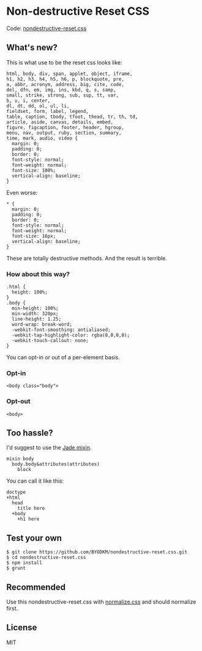 # Non-destructive Reset CSS

Code: [nondestructive-reset.css](nondestructive-reset.css)

## What's new?

This is what use to be the reset css looks like:

```
html, body, div, span, applet, object, iframe,
h1, h2, h3, h4, h5, h6, p, blockquote, pre,
a, abbr, acronym, address, big, cite, code,
del, dfn, em, img, ins, kbd, q, s, samp,
small, strike, strong, sub, sup, tt, var,
b, u, i, center,
dl, dt, dd, ol, ul, li,
fieldset, form, label, legend,
table, caption, tbody, tfoot, thead, tr, th, td,
article, aside, canvas, details, embed,
figure, figcaption, footer, header, hgroup,
menu, nav, output, ruby, section, summary,
time, mark, audio, video {
  margin: 0;
  padding: 0;
  border: 0;
  font-style: normal;
  font-weight: normal;
  font-size: 100%;
  vertical-align: baseline;
}
```

Even worse:

```
* {
  margin: 0;
  padding: 0;
  border: 0;
  font-style: normal;
  font-weight: normal;
  font-size: 16px;
  vertical-align: baseline;
}
```

These are totally destructive methods. And the result is terrible.

### How about this way?

```
.html {
  height: 100%;
}
.body {
  min-height: 100%;
  min-width: 320px;
  line-height: 1.25;
  word-wrap: break-word;
  -webkit-font-smoothing: antialiased;
  -webkit-tap-highlight-color: rgba(0,0,0,0);
  -webkit-touch-callout: none;
}
```

You can opt-in or out of a per-element basis.

### Opt-in

```
<body class="body">
```
### Opt-out

```
<body>
```

## Too hassle?

I'd suggest to use the [Jade mixin](helper/nondestructive-reset.jade).

```
mixin body
  body.body&attributes(attributes)
    block
```

You can call it like this:

```
doctype
+html
  head
    title here
  +body
    +h1 here
```

## Test your own

```
$ git clone https://github.com/BYODKM/nondestructive-reset.css.git
$ cd nondestructive-reset.css
$ npm install
$ grunt
```

## Recommended

Use this nondestructive-reset.css with [normalize.css](https://github.com/necolas/normalize.css) and should normalize first.

## License

MIT

